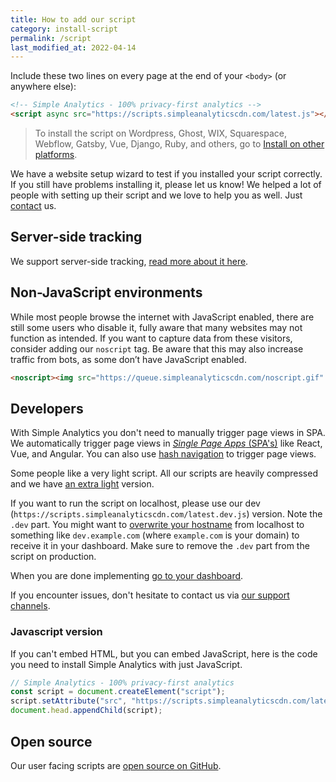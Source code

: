 ```yaml
---
title: How to add our script
category: install-script
permalink: /script
last_modified_at: 2022-04-14
---
```


Include these two lines on every page at the end of your `<body>` (or anywhere else):

<!-- prettier-ignore -->
```html
<!-- Simple Analytics - 100% privacy-first analytics -->
<script async src="https://scripts.simpleanalyticscdn.com/latest.js"></script>
```

> To install the script on Wordpress, Ghost, WIX, Squarespace, Webflow, Gatsby, Vue, Django, Ruby, and others, go to [Install on other platforms](/install-on-other-platforms).

We have a website setup wizard to test if you installed your script correctly. If you still have problems installing it, please let us know! We helped a lot of people with setting up their script and we love to help you as well. Just [contact](https://simpleanalytics.com/contact) us.

## Server-side tracking

We support server-side tracking, [read more about it here](https://docs.simpleanalytics.com/events/server-side#page-views).

## Non-JavaScript environments

While most people browse the internet with JavaScript enabled, there are still some users who disable it, fully aware that many websites may not function as intended. If you want to capture data from these visitors, consider adding our `noscript` tag. Be aware that this may also increase traffic from bots, as some don’t have JavaScript enabled.

<!-- prettier-ignore -->
```html
<noscript><img src="https://queue.simpleanalyticscdn.com/noscript.gif" alt="" referrerpolicy="no-referrer-when-downgrade" /></noscript>
```

## Developers

With Simple Analytics you don't need to manually trigger page views in SPA. We automatically trigger page views in [_Single Page Apps_ (SPA's)](/trigger-custom-page-views) like React, Vue, and Angular. You can also use [hash navigation](/hash-mode) to trigger page views.

Some people like a very light script. All our scripts are heavily compressed and we have [an extra light](/light) version.

If you want to run the script on localhost, please use our dev (`https://scripts.simpleanalyticscdn.com/latest.dev.js`) version. Note the `.dev` part. You might want to [overwrite your hostname](/overwrite-domain-name) from localhost to something like `dev.example.com` (where `example.com` is your domain) to receive it in your dashboard. Make sure to remove the `.dev` part from the script on production.

When you are done implementing [go to your dashboard](https://simpleanalytics.com/websites).

If you encounter issues, don't hesitate to contact us via [our support channels](https://simpleanalytics.com/contact).

### Javascript version

If you can't embed HTML, but you can embed JavaScript, here is the code you need to install Simple Analytics with just JavaScript.

```js
// Simple Analytics - 100% privacy-first analytics
const script = document.createElement("script");
script.setAttribute("src", "https://scripts.simpleanalyticscdn.com/latest.js");
document.head.appendChild(script);
```

## Open source

Our user facing scripts are [open source on GitHub](https://github.com/simpleanalytics/scripts).

<img class="drawing" src="https://assets.simpleanalytics.com/images/drawings/chart.png" alt="">
